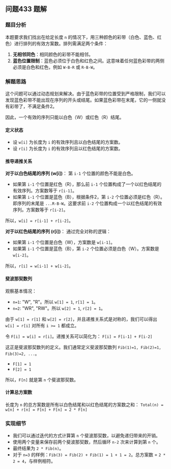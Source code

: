 ## 问题433 题解

### 题目分析

本题要求我们找出在给定长度 `n` 的情况下，用三种颜色的彩带（白色、蓝色、红色）进行排列的有效方案数。排列需满足两个条件：
1.  **无相邻同色**：相同颜色的彩带不能相邻。
2.  **蓝色位置限制**：蓝色必须位于白色和红色之间。这意味着任何蓝色彩带的两侧必须是白色和红色，例如 `W-B-R` 或 `R-B-W`。

### 解题思路

这个问题可以通过动态规划来解决。由于蓝色彩带的位置受到严格限制，我们可以发现蓝色彩带不能出现在序列的开头或结尾。如果蓝色彩带在末尾，它的一侧就没有彩带了，不满足条件2。

因此，一个有效的序列只能以白色（W）或红色（R）结尾。

#### 定义状态

-   设 `w[i]` 为长度为 `i` 的有效序列且以白色结尾的方案数。
-   设 `r[i]` 为长度为 `i` 的有效序列且以红色结尾的方案数。

#### 推导递推关系

**对于以白色结尾的序列 (w[i])**：
第 `i-1` 个位置的颜色不能是白色。
-   如果第 `i-1` 个位置是红色（R），那么前 `i-1` 个位置构成了一个以红色结尾的有效序列。方案数等于 `r[i-1]`。
-   如果第 `i-1` 个位置是蓝色（B），根据条件2，第 `i-2` 个位置必须是红色（R）。即序列的末尾是 `...R-B-W`。这要求前 `i-2` 个位置构成一个以红色结尾的有效序列。方案数等于 `r[i-2]`。

所以，`w[i] = r[i-1] + r[i-2]`。

**对于以红色结尾的序列 (r[i])**：
通过完全对称的逻辑：
-   如果第 `i-1` 个位置是白色（W），方案数是 `w[i-1]`。
-   如果第 `i-1` 个位置是蓝色（B），第 `i-2` 个位置必须是白色（W）。方案数是 `w[i-2]`。

所以，`r[i] = w[i-1] + w[i-2]`。

#### 斐波那契数列

观察基本情况：
-   `n=1`: "W", "R"。所以 `w[1] = 1`, `r[1] = 1`。
-   `n=2`: "WR", "RW"。所以 `w[2] = 1`, `r[2] = 1`。

由于 `w[1] = r[1]` 和 `w[2] = r[2]`，并且递推关系式是对称的，我们可以得出 `w[i] = r[i]` 对所有 `i >= 1` 都成立。

令 `F[i] = w[i] = r[i]`。递推关系可以简化为：
`F[i] = F[i-1] + F[i-2]`

这正是斐波那契数列的定义。我们通常定义斐波那契数列 `Fib(1)=1, Fib(2)=1, Fib(3)=2, ...`。
-   `F[1] = 1`
-   `F[2] = 1`

所以，`F[n]` 就是第 `n` 个斐波那契数。

#### 计算总方案数

长度为 `n` 的总方案数是所有以白色结尾和以红色结尾的方案数之和：
`Total(n) = w[n] + r[n] = F[n] + F[n] = 2 * F[n]`

### 实现细节
- 我们可以通过迭代的方式计算第 `n` 个斐波那契数，以避免递归带来的开销。
- 使用两个变量来保存前两个斐波那契数，然后循环 `n-2` 次来计算到第 `n` 个。
- 最终结果为 `2 * Fib(n)`。
- 对于 `n=3` 的样例：`Fib(3) = Fib(2) + Fib(1) = 1 + 1 = 2`。总方案数 = `2 * 2 = 4`，与样例相符。
